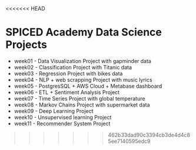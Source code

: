 <<<<<<< HEAD
# SPICED Academy Data Science Projects 
* week01 - Data Visualization Project with gapminder data 
* week02 - Classification Project with Titanic data
* week03 - Regression Project with bikes data 
* week04 - NLP + web scrapping Project with music lyrics
* week05 - PostgresSQL + AWS Cloud + Metabase dashboard
* week06 - ETL + Sentiment Analysis Project
* week07 - Time Series Project with global temperature
* week08 - Markov Chains Project with supermarket data 
* week09 - Deep Learning Project 
* week10 - Unsupervised learning Project
* week11 - Recommender System Project 
>>>>>>> 462b33dad90c3394cb3de4d4c85ee7140595edc9
